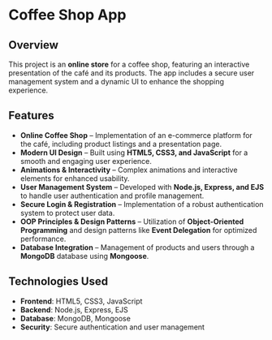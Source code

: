 # Coffee Shop App  

##  Overview  
This project is an **online store** for a coffee shop, featuring an interactive presentation of the café and its products. The app includes a secure user management system and a dynamic UI to enhance the shopping experience.  

##  Features  
- **Online Coffee Shop** – Implementation of an e-commerce platform for the café, including product listings and a presentation page.  
- **Modern UI Design** – Built using **HTML5, CSS3, and JavaScript** for a smooth and engaging user experience.  
- **Animations & Interactivity** – Complex animations and interactive elements for enhanced usability.  
- **User Management System** – Developed with **Node.js, Express, and EJS** to handle user authentication and profile management.  
- **Secure Login & Registration** – Implementation of a robust authentication system to protect user data.  
- **OOP Principles & Design Patterns** – Utilization of **Object-Oriented Programming** and design patterns like **Event Delegation** for optimized performance.  
- **Database Integration** – Management of products and users through a **MongoDB** database using **Mongoose**.  

##  Technologies Used  
- **Frontend**: HTML5, CSS3, JavaScript  
- **Backend**: Node.js, Express, EJS  
- **Database**: MongoDB, Mongoose  
- **Security**: Secure authentication and user management  
